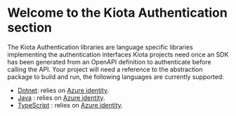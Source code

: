 # Welcome to the Kiota Authentication section

The Kiota Authentication libraries are language specific libraries implementing the authentication interfaces Kiota projects need once an SDK has been generated from an OpenAPI definition to authenticate before calling the API.
Your project will need a reference to the abstraction package to build and run, the following languages are currently supported:

- [Dotnet](./dotnet/azure): relies on [Azure identity](https://www.nuget.org/packages/Azure.Identity).
- [Java](./java/azure) : relies on [Azure identity](https://docs.microsoft.com/en-us/java/api/overview/azure/identity-readme?view=azure-java-stable).
- [TypeScript](./typescript/azure) : relies on [Azure identity](https://www.npmjs.com/package/@azure/identity).
